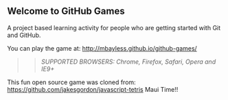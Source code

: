 ## Welcome to GitHub Games

A project based learning activity for people who are getting started with Git and GitHub.

You can play the game at: http://mbayless.github.io/github-games/

>> _*SUPPORTED BROWSERS*: Chrome, Firefox, Safari, Opera and IE9+_

This fun open source game was cloned from: https://github.com/jakesgordon/javascript-tetris
Maui Time!!
